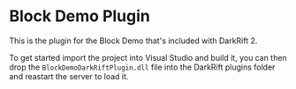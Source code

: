 # Block Demo Plugin
This is the plugin for the Block Demo that's included with DarkRift 2.

To get started import the project into Visual Studio and build it, you can then drop the `BlockDemoDarkRiftPlugin.dll` file into the DarkRift plugins folder and reastart the server to load it.
